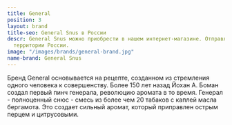```yaml
---
title: General
position: 3
layout: brand
title-seo: General Snus в России
descr: General Snus можно приобрести в нашем интернет-магазине. Отправляем по всей
  территории России.
image: "/images/brands/general-brand.jpg"
name-brand: General Snus
---
```


Бренд General основывается на рецепте, созданном из стремления одного человека к совершенству. Более 150 лет назад Йохан А. Боман создал первый пинч генерала, революцию аромата в то время. Генерал - полноценный снюс - смесь из более чем 20 табаков с каплей масла бергамота. Это создает сильный аромат, который приправлен острым перцем и цитрусовыми.